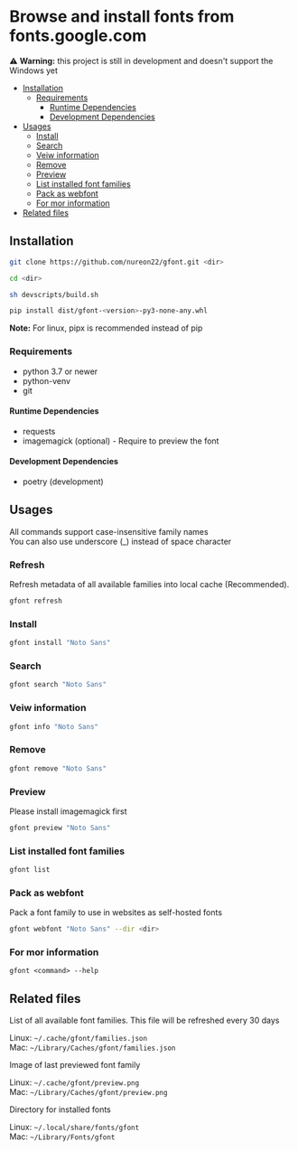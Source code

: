 # Browse and install fonts from fonts.google.com

⚠️ **Warning:** this project is still in development and doesn't support the Windows yet

- [Installation](#installation)
  - [Requirements](#requirements)
    - [Runtime Dependencies](#runtime-dependencies)
    - [Development Dependencies](#development-dependencies)
- [Usages](#usages)
  - [Install](#install)
  - [Search](#search)
  - [Veiw information](#veiw-information)
  - [Remove](#remove)
  - [Preview](#preview)
  - [List installed font families](#list-installed-font-families)
  - [Pack as webfont](#pack-as-webfont)
  - [For mor information](#for-mor-information)
- [Related files](#related-files)


## Installation

```sh
git clone https://github.com/nureon22/gfont.git <dir>

cd <dir>

sh devscripts/build.sh

pip install dist/gfont-<version>-py3-none-any.whl
```

**Note:** For linux, pipx is recommended instead of pip

### Requirements

* python 3.7 or newer
* python-venv
* git

#### Runtime Dependencies

* requests
* imagemagick (optional) - Require to preview the font

#### Development Dependencies

* poetry (development)

## Usages

All commands support case-insensitive family names\
You can also use underscore (\_) instead of space character

### Refresh
Refresh metadata of all available families into local cache (Recommended).
```sh
gfont refresh
```

### Install

```sh
gfont install "Noto Sans"
```

### Search

```sh
gfont search "Noto Sans"
```

### Veiw information

```sh
gfont info "Noto Sans"
```

### Remove

```sh
gfont remove "Noto Sans"
```

### Preview

Please install imagemagick first
```sh
gfont preview "Noto Sans"
```

### List installed font families

```sh
gfont list
```

### Pack as webfont
Pack a font family to use in websites as self-hosted fonts

```sh
gfont webfont "Noto Sans" --dir <dir>
```

### For mor information
`gfont <command> --help`


## Related files

List of all available font families. This file will be refreshed every 30 days

Linux: `~/.cache/gfont/families.json`\
Mac: `~/Library/Caches/gfont/families.json`

Image of last previewed font family

Linux: `~/.cache/gfont/preview.png`\
Mac: `~/Library/Caches/gfont/preview.png`

Directory for installed fonts

Linux: `~/.local/share/fonts/gfont`\
Mac: `~/Library/Fonts/gfont`
